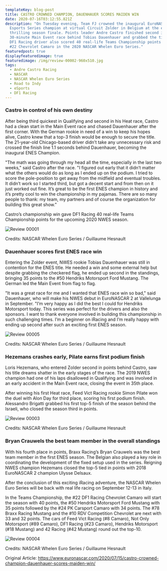 ```yaml
---
templateKey: blog-post
title: CASTRO CROWNED CHAMPION, DAUENHAUER SCORES MAIDEN WIN
date: 2020-07-16T03:12:55.821Z
description: "On Tuesday evening, Team FJ crowned the inaugural EuroNASCAR
  Esports Series champion at virtual Circuit Zolder in Belgium at the end of a
  thrilling season finale. Points leader Andre Castro finished second in the
  30-minute Main Event race behind Tobias Dauenhauer and grabbed the title. The
  DF1 Racing driver also scored 40 real-life Teams Championship points for his
  #22 Chevrolet Camaro in the 2020 NASCAR Whelen Euro Series."
featuredpost: true
displayfeaturedimage: true
featuredimage: /img/review-00002-960x510.jpg
tags:
  - Andre Castro Racing
  - NASCAR
  - NASCAR Whelen Euro Series
  - Road to Indy
  - eSports
  - DF1 Racing
---
```

### Castro in control of his own destiny

After being third quickest in Qualifying and second in his Heat race, Castro had a clean start in the Main Event race and chased Dauenhauer after the first corner. With the German rookie in need of a win to keep his hopes alive, Castro knew that a top-3 finish would be enough to secure the title. The 21-year-old Chicago-based driver didn’t take any unnecessary risk and crossed the finish line 1.1 seconds behind Dauenhauer, becoming the inaugural ENES Champion.

"The math was going through my head all the time, especially in the last two weeks," said Castro after the race. "I figured out early that it didn’t matter what the others would do as long as I ended up on the podium. I tried to score the pole-position to get away from the midfield and eventual troubles. It didn’t work so I started third, but got a decent start and from then on it just worked out fine. It’s great to be the first ENES champion in history and it’s pretty cool to win the championship in my pajamas. There are so many people to thank: my team, my partners and of course the organization for building this great show."

Castro’s championship win gave DF1 Racing 40 real-life Teams Championship points for the upcoming 2020 NWES season.



![Review 00001](https://www.euronascar.com/wp-content/uploads/sites/29/2020/07/15/Review-00001.jpg)

Credits: NASCAR Whelen Euro Series / Guillaume Hesnault



### Dauenhauer scores first ENES race win

Entering the Zolder event, NWES rookie Tobias Dauenhauer was still in contention for the ENES title. He needed a win and some external help but despite grabbing the checkered flag, he ended up second in the standings, bringing 35 points to the #50 Hendriks Motorsport Ford Mustang. The German led the Main Event from flag to flag.

"It was a great race for me and I wanted that ENES race win so bad," said Dauenhauer, who will make his NWES debut in EuroNASCAR 2 at Vallelunga in September. "I’m very happy as I did the best I could for Hendriks Motorsport today. This series was perfect for the drivers and also the sponsors. I want to thank everyone involved in building this championship in such challenging times. I’m a beginner on iRacing and I’m really happy with ending up second after such an exciting first ENES season.



![Review 00005](https://www.euronascar.com/wp-content/uploads/sites/29/2020/07/15/Review-00005.jpg)

Credits: NASCAR Whelen Euro Series / Guillaume Hesnault



### Hezemans crashes early, Pilate earns first podium finish

Loris Hezemans, who entered Zolder second in points behind Castro, saw his title dreams shatter in the early stages of the race. The 2019 NWES champion had one of his laps disallowed in Qualifying and was involved in an early accident in the Main Event race, closing the event in 35th place.

After winning his first Heat race, Feed Vict Racing rookie Simon Pilate won the duel with Alon Day for third place, scoring his first podium finish. Alessandro Brigatti grabbed his first top-5 finish of the season behind the Israeli, who closed the season third in points.



![Review 00003](https://www.euronascar.com/wp-content/uploads/sites/29/2020/07/15/Review-00003.jpg)

Credits: NASCAR Whelen Euro Series / Guillaume Hesnault



### Bryan Crauwels the best team member in the overall standings

With his fourth place in points, Braxx Racing’s Bryan Crauwels was the best team member in the first ENES season. The Belgian also played a key role in coordinating the development of the fixed setup used in the series. Reigning NWES champion Hezemans closed the top-5 tied in points with 2018 EuroNASCAR 2 champion Ulysse Delsaux.

After the conclusion of this exciting iRacing adventure, the NASCAR Whelen Euro Series will be back with real life racing on September 12-13 in Italy.

In the Teams Championship, the #22 DF1 Racing Chevrolet Camaro will start the season with 40 points, the #50 Hendriks Motorsport Ford Mustang with 35 points followed by the #24 PK Carsport Camaro with 34 points. The #78 Braxx Racing Mustang and the #10 RDV Competition Chevrolet are next with 33 and 32 points. The cars of Feed Vict Racing (#8 Camaro), Not Only Motorsport (#89 Camaro), DF1 Racing (#23 Camaro), Hendriks Motorsport (#18 Mustang) and 42 Racing (#42 Mustang) round out the top-10.



![Review 00004](https://www.euronascar.com/wp-content/uploads/sites/29/2020/07/15/Review-00004.jpg)

Credits: NASCAR Whelen Euro Series / Guillaume Hesnault

Original Article: <https://www.euronascar.com/2020/07/15/castro-crowned-champion-dauenhauer-scores-maiden-win/>